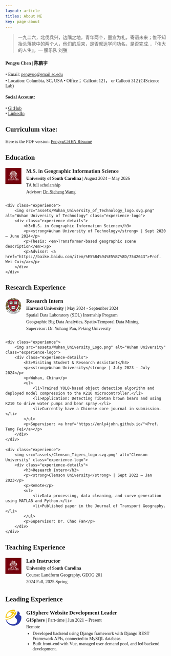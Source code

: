 ```yaml
---
layout: article
titles: About ME
key: page-about
---
```


<style>
    body {
        font-family: "Times New Roman", Times, serif;
    }
    .publication-title {
        font-weight: bold;
    }
    .publication-authors {
        font-style: italic;
    }
    .publication-date {
        font-style: normal;
    }
    .experience-section {
        margin-top: 20px;
    }
    .experience {
        display: flex;
        align-items: flex-start;
        margin-bottom: 20px;
    }
    .experience-logo {
        width: 50px;
        height: 50px;
        margin-right: 15px;
    }
    .experience-details h3 {
        margin: 0;
        font-size: 1.2em;
        font-weight: bold;
    }
    .experience-details p {
        margin: 5px 0;
    }
    .experience-details ul {
        padding-left: 20px;
        margin: 5px 0;
    }
</style>

> 一九二六，北伐兵兴，边隅之地，青年两个，墨盒为礼，寄语未来；惟不知抬头落款中的两个人，他们的后来，是否就达学问功名，是否完成…『伟大的人生』。— 腰乐队 刘弢

#### Pengyu Chen | 陈鹏宇
• Email: pengyuc@email.sc.edu <br>
• Location: Columbia, SC, USA 
• Office； Callcott 121， or Callcott 312 (GIScience Lab)


#### Social Account:
• [GitHub](https://github.com/Pengyu-gis) <br>
• [LinkedIn](https://www.linkedin.com/in/pengyu-chen-a07973181/)

    
## Curriculum vitae:
Here is the PDF version: [PengyuCHEN Résumé](/Pengyu-CV.pdf)
<br>

## Education

<div class="experience-section">
    <div class="experience">
        <img src="assets/usclogo.png" alt="University of South Carolina" class="experience-logo">
        <div class="experience-details">
            <h3>M.S. in Geographic Information Science</h3>
            <p><strong>University of South Carolina</strong> | August 2024 – May 2026</p>
            <p>TA full scholarship</p>
            <p>Advisor: <a href="https://scholar.google.com/citations?user=ul3VlbgAAAAJ&hl=en">Dr. Sicheng Wang</a></p>
        </div>
    </div>

    <div class="experience">
        <img src="assets/Wuhan_University_of_Technology_logo.svg.png" alt="Wuhan University of Technology" class="experience-logo">
        <div class="experience-details">
            <h3>B.S. in Geographic Information Science</h3>
            <p><strong>Wuhan University of Technology</strong> | Sept 2020 – June 2024</p>
            <p>Thesis: <em>Transformer-based geographic scene description</em></p>
            <p>Advisor: <a href="https://baike.baidu.com/item/%E5%B4%94%E5%B7%8D/7542643">Prof. Wei Cui</a></p>
        </div>
    </div>
</div>


## Research Experience

<div class="experience-section">
    <div class="experience">
        <img src="assets/Harvardlogo.png" alt="Harvard University" class="experience-logo">
        <div class="experience-details">
            <h3>Research Intern</h3>
            <p><strong>Harvard University</strong> | May 2024 - September 2024</p>
            <p>Spatial Data Laboratory (SDL) Internship Program</p>
            <p>Geographic Big Data Analytics, Spatio-Temporal Data Mining</p>
            <p>Supervisor: Dr. Yuhang Pan, Peking University</p>
        </div>
    </div>

    <div class="experience">
        <img src="assets/Wuhan_University_Logo.png" alt="Wuhan University" class="experience-logo">
        <div class="experience-details">
            <h3>Visiting Student & Research Assistant</h3>
            <p><strong>Wuhan University</strong> | July 2023 – July 2024</p>
            <p>Wuhan, China</p>
            <ul>
                <li>Trained YOLO-based object detection algorithm and deployed model compression to the K210 microcontroller.</li>
                <li>Application: Detecting Tibetan brown bears and using K210 to drive water pumps and bear spray.</li>
                <li>Currently have a Chinese core journal in submission.</li>
            </ul>
            <p>Supervisor: <a href="https://only4john.github.io/">Prof. Teng Fei</a></p>
        </div>
    </div>

    <div class="experience">
        <img src="assets/Clemson_Tigers_logo.svg.png" alt="Clemson University" class="experience-logo">
        <div class="experience-details">
            <h3>Research Intern</h3>
            <p><strong>Clemson University</strong> | Sept 2022 – Jan 2023</p>
            <p>Remote</p>
            <ul>
                <li>Data processing, data cleaning, and curve generation using MATLAB and Python.</li>
                <li>Published paper in the Journal of Transport Geography.</li>
            </ul>
            <p>Supervisor: Dr. Chao Fan</p>
        </div>
    </div>
</div>


## Teaching Experience

<div class="experience-section">
    <div class="experience">
        <img src="assets/usclogo.png" alt="University of South Carolina" class="experience-logo">
        <div class="experience-details">
            <h3>Lab Instructor</h3>
            <p><strong>University of South Carolina</strong></p>
            <p>Course: Landform Geography, GEOG 201</p>
            <p> 2024 Fall, 2025 Spring</p>
        </div>
    </div>
</div>



## Leading Experience
<div class="experience-section">
    <div class="experience">
        <img src="assets/gispherelogo.png" alt="GISphere" class="experience-logo">
        <div class="experience-details">
            <h3>GISphere Website Development Leader</h3>
            <p><strong>GISphere</strong> | Part-time | Jun 2021 – Present</p>
            <p>Remote</p>
            <ul>
                <li>Developed backend using Django framework with Django REST Framework APIs, connected to MySQL database.</li>
                <li>Built front-end with Vue, managed user demand pool, and led backend development.</li>
            </ul>
        </div>
    </div>
</div>
